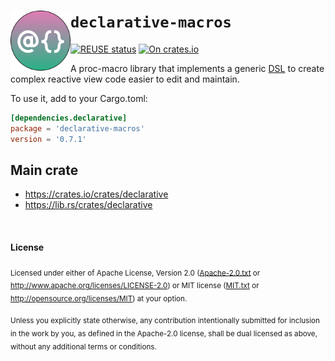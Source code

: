 <!--
	SPDX-FileCopyrightText: 2025 Eduardo Javier Alvarado Aarón <eduardo.javier.alvarado.aaron@gmail.com>
	
	SPDX-License-Identifier: CC-BY-SA-4.0
-->

# <img src="../logo.svg" width="96" align="left"/> `declarative-macros`

[![REUSE status]][reuse] [![On crates.io]][crate.io]

[REUSE status]: https://api.reuse.software/badge/github.com/ejaa3/declarative
[reuse]: https://api.reuse.software/info/github.com/ejaa3/declarative
[On crates.io]: https://img.shields.io/crates/v/declarative-macros.svg?color=6081D4
[crate.io]: https://crates.io/crates/declarative-macros

A proc-macro library that implements a generic [DSL] to create complex reactive view code easier to edit and maintain.

[DSL]: https://en.wikipedia.org/wiki/Domain-specific_language

To use it, add to your Cargo.toml:

~~~ toml
[dependencies.declarative]
package = 'declarative-macros'
version = '0.7.1'
~~~

## Main crate

* https://crates.io/crates/declarative
* https://lib.rs/crates/declarative

<br/>

#### License

<sub>Licensed under either of Apache License, Version 2.0 (<a href="../LICENSES/Apache-2.0.txt">Apache-2.0.txt</a> or http://www.apache.org/licenses/LICENSE-2.0) or MIT license (<a href="../LICENSES/MIT.txt">MIT.txt</a> or http://opensource.org/licenses/MIT) at your option.</sub>

<sub>Unless you explicitly state otherwise, any contribution intentionally submitted for inclusion in the work by you, as defined in the Apache-2.0 license, shall be dual licensed as above, without any additional terms or conditions.</sub>
